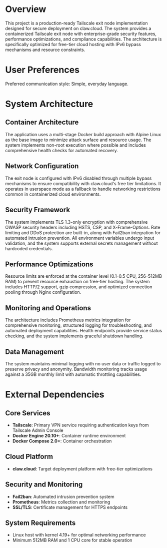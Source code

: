 # Overview

This project is a production-ready Tailscale exit node implementation designed for secure deployment on claw.cloud. The system provides a containerized Tailscale exit node with enterprise-grade security features, performance optimizations, and compliance capabilities. The architecture is specifically optimized for free-tier cloud hosting with IPv6 bypass mechanisms and resource constraints.

# User Preferences

Preferred communication style: Simple, everyday language.

# System Architecture

## Container Architecture
The application uses a multi-stage Docker build approach with Alpine Linux as the base image to minimize attack surface and resource usage. The system implements non-root execution where possible and includes comprehensive health checks for automated recovery.

## Network Configuration
The exit node is configured with IPv6 disabled through multiple bypass mechanisms to ensure compatibility with claw.cloud's free tier limitations. It operates in userspace mode as a fallback to handle networking restrictions common in containerized cloud environments.

## Security Framework
The system implements TLS 1.3-only encryption with comprehensive OWASP security headers including HSTS, CSP, and X-Frame-Options. Rate limiting and DDoS protection are built-in, along with Fail2ban integration for automated intrusion prevention. All environment variables undergo input validation, and the system supports external secrets management without hardcoded credentials.

## Performance Optimizations
Resource limits are enforced at the container level (0.1-0.5 CPU, 256-512MB RAM) to prevent resource exhaustion on free-tier hosting. The system includes HTTP/2 support, gzip compression, and optimized connection pooling through Nginx configuration.

## Monitoring and Operations
The architecture includes Prometheus metrics integration for comprehensive monitoring, structured logging for troubleshooting, and automated deployment capabilities. Health endpoints provide service status checking, and the system implements graceful shutdown handling.

## Data Management
The system maintains minimal logging with no user data or traffic logged to preserve privacy and anonymity. Bandwidth monitoring tracks usage against a 35GB monthly limit with automatic throttling capabilities.

# External Dependencies

## Core Services
- **Tailscale**: Primary VPN service requiring authentication keys from Tailscale Admin Console
- **Docker Engine 20.10+**: Container runtime environment
- **Docker Compose 2.0+**: Container orchestration

## Cloud Platform
- **claw.cloud**: Target deployment platform with free-tier optimizations

## Security and Monitoring
- **Fail2ban**: Automated intrusion prevention system
- **Prometheus**: Metrics collection and monitoring
- **SSL/TLS**: Certificate management for HTTPS endpoints

## System Requirements
- Linux host with kernel 4.19+ for optimal networking performance
- Minimum 512MB RAM and 1 CPU core for stable operation
